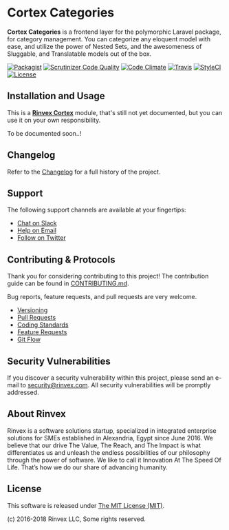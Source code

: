 # Cortex Categories

**Cortex Categories** is a frontend layer for the polymorphic Laravel package, for category management. You can categorize any eloquent model with ease, and utilize the power of Nested Sets, and the awesomeness of Sluggable, and Translatable models out of the box.

[![Packagist](https://img.shields.io/packagist/v/cortex/categories.svg?label=Packagist&style=flat-square)](https://packagist.org/packages/cortex/categories)
[![Scrutinizer Code Quality](https://img.shields.io/scrutinizer/g/rinvex/cortex-categories.svg?label=Scrutinizer&style=flat-square)](https://scrutinizer-ci.com/g/rinvex/cortex-categories/)
[![Code Climate](https://img.shields.io/codeclimate/github/rinvex/cortex-categories.svg?label=CodeClimate&style=flat-square)](https://codeclimate.com/github/rinvex/cortex-categories)
[![Travis](https://img.shields.io/travis/rinvex/cortex-categories.svg?label=TravisCI&style=flat-square)](https://travis-ci.org/rinvex/cortex-categories)
[![StyleCI](https://styleci.io/repos/93621137/shield)](https://styleci.io/repos/93621137)
[![License](https://img.shields.io/packagist/l/cortex/categories.svg?label=License&style=flat-square)](https://github.com/rinvex/cortex-categories/blob/develop/LICENSE)


## Installation and Usage

This is a **[Rinvex Cortex](https://github.com/rinvex/cortex)** module, that's still not yet documented, but you can use it on your own responsibility.

To be documented soon..!


## Changelog

Refer to the [Changelog](CHANGELOG.md) for a full history of the project.


## Support

The following support channels are available at your fingertips:

- [Chat on Slack](http://chat.rinvex.com)
- [Help on Email](mailto:help@rinvex.com)
- [Follow on Twitter](https://twitter.com/rinvex)


## Contributing & Protocols

Thank you for considering contributing to this project! The contribution guide can be found in [CONTRIBUTING.md](CONTRIBUTING.md).

Bug reports, feature requests, and pull requests are very welcome.

- [Versioning](CONTRIBUTING.md#versioning)
- [Pull Requests](CONTRIBUTING.md#pull-requests)
- [Coding Standards](CONTRIBUTING.md#coding-standards)
- [Feature Requests](CONTRIBUTING.md#feature-requests)
- [Git Flow](CONTRIBUTING.md#git-flow)


## Security Vulnerabilities

If you discover a security vulnerability within this project, please send an e-mail to [security@rinvex.com](security@rinvex.com). All security vulnerabilities will be promptly addressed.


## About Rinvex

Rinvex is a software solutions startup, specialized in integrated enterprise solutions for SMEs established in Alexandria, Egypt since June 2016. We believe that our drive The Value, The Reach, and The Impact is what differentiates us and unleash the endless possibilities of our philosophy through the power of software. We like to call it Innovation At The Speed Of Life. That’s how we do our share of advancing humanity.


## License

This software is released under [The MIT License (MIT)](LICENSE).

(c) 2016-2018 Rinvex LLC, Some rights reserved.
